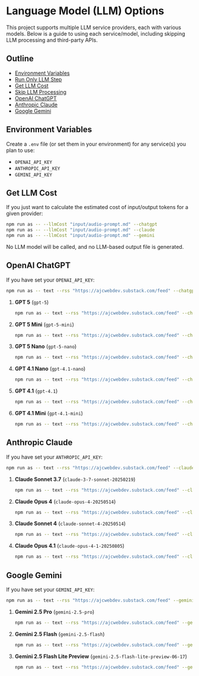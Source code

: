 # Language Model (LLM) Options

This project supports multiple LLM service providers, each with various models. Below is a guide to using each service/model, including skipping LLM processing and third-party APIs.

## Outline

- [Environment Variables](#environment-variables)
- [Run Only LLM Step](#run-only-llm-step)
- [Get LLM Cost](#get-llm-cost)
- [Skip LLM Processing](#skip-llm-processing)
- [OpenAI ChatGPT](#openai-chatgpt)
- [Anthropic Claude](#anthropic-claude)
- [Google Gemini](#google-gemini)

## Environment Variables

Create a `.env` file (or set them in your environment) for any service(s) you plan to use:

- `OPENAI_API_KEY`
- `ANTHROPIC_API_KEY`
- `GEMINI_API_KEY`

## Get LLM Cost

If you just want to calculate the estimated cost of input/output tokens for a given provider:

```bash
npm run as -- --llmCost "input/audio-prompt.md" --chatgpt
npm run as -- --llmCost "input/audio-prompt.md" --claude
npm run as -- --llmCost "input/audio-prompt.md" --gemini
```

No LLM model will be called, and no LLM-based output file is generated.

## OpenAI ChatGPT

If you have set your `OPENAI_API_KEY`:

```bash
npm run as -- text --rss "https://ajcwebdev.substack.com/feed" --chatgpt
```

1. **GPT 5** (`gpt-5`)
   ```bash
   npm run as -- text --rss "https://ajcwebdev.substack.com/feed" --chatgpt gpt-5
   ```
2. **GPT 5 Mini** (`gpt-5-mini`)
   ```bash
   npm run as -- text --rss "https://ajcwebdev.substack.com/feed" --chatgpt gpt-5-mini
   ```
3. **GPT 5 Nano** (`gpt-5-nano`)
   ```bash
   npm run as -- text --rss "https://ajcwebdev.substack.com/feed" --chatgpt gpt-5-nano
   ```
4. **GPT 4.1 Nano** (`gpt-4.1-nano`)
   ```bash
   npm run as -- text --rss "https://ajcwebdev.substack.com/feed" --chatgpt gpt-4.1-nano
   ```
5. **GPT 4.1** (`gpt-4.1`)
   ```bash
   npm run as -- text --rss "https://ajcwebdev.substack.com/feed" --chatgpt gpt-4.1
   ```
6. **GPT 4.1 Mini** (`gpt-4.1-mini`)
   ```bash
   npm run as -- text --rss "https://ajcwebdev.substack.com/feed" --chatgpt gpt-4.1-mini
   ```

## Anthropic Claude

If you have set your `ANTHROPIC_API_KEY`:

```bash
npm run as -- text --rss "https://ajcwebdev.substack.com/feed" --claude
```

1. **Claude Sonnet 3.7** (`claude-3-7-sonnet-20250219`)
   ```bash
   npm run as -- text --rss "https://ajcwebdev.substack.com/feed" --claude claude-3-7-sonnet-20250219
   ```
2. **Claude Opus 4** (`claude-opus-4-20250514`)
   ```bash
   npm run as -- text --rss "https://ajcwebdev.substack.com/feed" --claude claude-opus-4-20250514
   ```
3. **Claude Sonnet 4** (`claude-sonnet-4-20250514`)
   ```bash
   npm run as -- text --rss "https://ajcwebdev.substack.com/feed" --claude claude-sonnet-4-20250514
   ```
4. **Claude Opus 4.1** (`claude-opus-4-1-20250805`)
   ```bash
   npm run as -- text --rss "https://ajcwebdev.substack.com/feed" --claude claude-opus-4-1-20250805
   ```

## Google Gemini

If you have set your `GEMINI_API_KEY`:

```bash
npm run as -- text --rss "https://ajcwebdev.substack.com/feed" --gemini
```

1. **Gemini 2.5 Pro** (`gemini-2.5-pro`)
   ```bash
   npm run as -- text --rss "https://ajcwebdev.substack.com/feed" --gemini gemini-2.5-pro
   ```
2. **Gemini 2.5 Flash** (`gemini-2.5-flash`)
   ```bash
   npm run as -- text --rss "https://ajcwebdev.substack.com/feed" --gemini gemini-2.5-flash
   ```
3. **Gemini 2.5 Flash Lite Preview** (`gemini-2.5-flash-lite-preview-06-17`)
   ```bash
   npm run as -- text --rss "https://ajcwebdev.substack.com/feed" --gemini gemini-2.5-flash-lite-preview-06-17
   ```